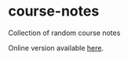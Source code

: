 # course-notes
Collection of random course notes

Online version available [here](https://e-gin-wong.gitbook.io/eginwong-course-notes/).
